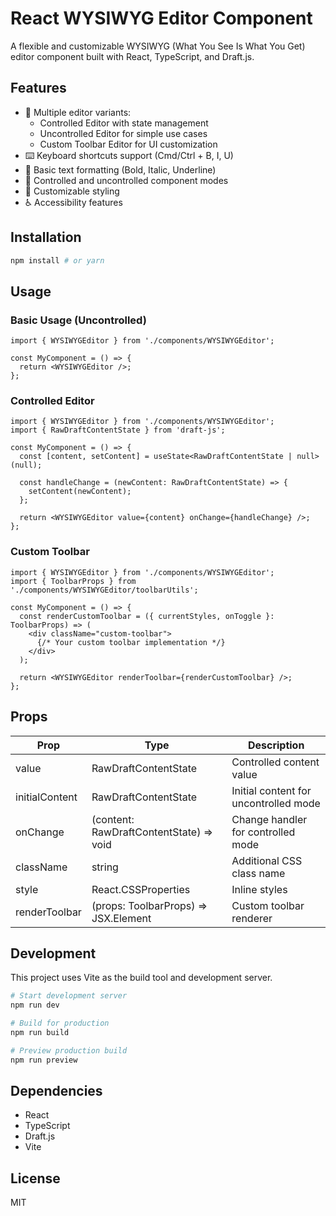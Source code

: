 # React WYSIWYG Editor Component

A flexible and customizable WYSIWYG (What You See Is What You Get) editor component built with React, TypeScript, and Draft.js.

## Features

- 🎨 Multiple editor variants:
  - Controlled Editor with state management
  - Uncontrolled Editor for simple use cases
  - Custom Toolbar Editor for UI customization
- ⌨️ Keyboard shortcuts support (Cmd/Ctrl + B, I, U)
- 🎯 Basic text formatting (Bold, Italic, Underline)
- 🔄 Controlled and uncontrolled component modes
- 💅 Customizable styling
- ♿ Accessibility features

## Installation

```bash
npm install # or yarn
```

## Usage

### Basic Usage (Uncontrolled)

```tsx
import { WYSIWYGEditor } from './components/WYSIWYGEditor';

const MyComponent = () => {
  return <WYSIWYGEditor />;
};
```

### Controlled Editor

```tsx
import { WYSIWYGEditor } from './components/WYSIWYGEditor';
import { RawDraftContentState } from 'draft-js';

const MyComponent = () => {
  const [content, setContent] = useState<RawDraftContentState | null>(null);

  const handleChange = (newContent: RawDraftContentState) => {
    setContent(newContent);
  };

  return <WYSIWYGEditor value={content} onChange={handleChange} />;
};
```

### Custom Toolbar

```tsx
import { WYSIWYGEditor } from './components/WYSIWYGEditor';
import { ToolbarProps } from './components/WYSIWYGEditor/toolbarUtils';

const MyComponent = () => {
  const renderCustomToolbar = ({ currentStyles, onToggle }: ToolbarProps) => (
    <div className="custom-toolbar">
      {/* Your custom toolbar implementation */}
    </div>
  );

  return <WYSIWYGEditor renderToolbar={renderCustomToolbar} />;
};
```

## Props

| Prop | Type | Description |
|------|------|-------------|
| value | RawDraftContentState | Controlled content value |
| initialContent | RawDraftContentState | Initial content for uncontrolled mode |
| onChange | (content: RawDraftContentState) => void | Change handler for controlled mode |
| className | string | Additional CSS class name |
| style | React.CSSProperties | Inline styles |
| renderToolbar | (props: ToolbarProps) => JSX.Element | Custom toolbar renderer |

## Development

This project uses Vite as the build tool and development server.

```bash
# Start development server
npm run dev

# Build for production
npm run build

# Preview production build
npm run preview
```

## Dependencies

- React
- TypeScript
- Draft.js
- Vite

## License

MIT
